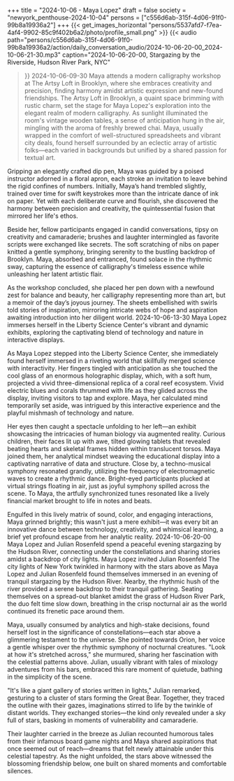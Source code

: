 +++
title = "2024-10-06 - Maya Lopez"
draft = false
society = "newyork_penthouse-2024-10-04"
persons = ["c556d6ab-315f-4d06-91f0-99b8a19936a2"]
+++
{{< get_images_horizontal "persons/5537afd7-f7ea-4af4-9902-85c9f402b6a2/photo/profile_small.png" >}}
{{< audio
    path="persons/c556d6ab-315f-4d06-91f0-99b8a19936a2/action/daily_conversation_audio/2024-10-06-20-00_2024-10-06-21-30.mp3" 
    caption="2024-10-06-20-00, Stargazing by the Riverside, Hudson River Park, NYC"
>}}
2024-10-06-09-30
Maya attends a modern calligraphy workshop at The Artsy Loft in Brooklyn, where she embraces creativity and precision, finding harmony amidst artistic expression and new-found friendships.
The Artsy Loft in Brooklyn, a quaint space brimming with rustic charm, set the stage for Maya Lopez's exploration into the elegant realm of modern calligraphy. As sunlight illuminated the room's vintage wooden tables, a sense of anticipation hung in the air, mingling with the aroma of freshly brewed chai. Maya, usually wrapped in the comfort of well-structured spreadsheets and vibrant city deals, found herself surrounded by an eclectic array of artistic folks—each varied in backgrounds but unified by a shared passion for textual art.

Gripping an elegantly crafted dip pen, Maya was guided by a poised instructor adorned in a floral apron, each stroke an invitation to leave behind the rigid confines of numbers. Initially, Maya’s hand trembled slightly, trained over time for swift keystrokes more than the intricate dance of ink on paper. Yet with each deliberate curve and flourish, she discovered the harmony between precision and creativity, the quintessential fusion that mirrored her life's ethos.

Beside her, fellow participants engaged in candid conversations, tipsy on creativity and camaraderie; brushes and laughter intermingled as favorite scripts were exchanged like secrets. The soft scratching of nibs on paper knitted a gentle symphony, bringing serenity to the bustling backdrop of Brooklyn. Maya, absorbed and entranced, found solace in the rhythmic sway, capturing the essence of calligraphy's timeless essence while unleashing her latent artistic flair.

As the workshop concluded, she placed her pen down with a newfound zest for balance and beauty, her calligraphy representing more than art, but a memoir of the day’s joyous journey. The sheets embellished with swirls told stories of inspiration, mirroring intricate webs of hope and aspiration awaiting introduction into her diligent world.
2024-10-06-13-30
Maya Lopez immerses herself in the Liberty Science Center's vibrant and dynamic exhibits, exploring the captivating blend of technology and nature in interactive displays.

As Maya Lopez stepped into the Liberty Science Center, she immediately found herself immersed in a riveting world that skillfully merged science with interactivity. Her fingers tingled with anticipation as she touched the cool glass of an enormous holographic display, which, with a soft hum, projected a vivid three-dimensional replica of a coral reef ecosystem. Vivid electric blues and corals thrummed with life as they glided across the display, inviting visitors to tap and explore. Maya, her calculated mind temporarily set aside, was intrigued by this interactive experience and the playful mishmash of technology and nature.

Her eyes then caught a spectacle unfolding to her left—an exhibit showcasing the intricacies of human biology via augmented reality. Curious children, their faces lit up with awe, tilted glowing tablets that revealed beating hearts and skeletal frames hidden within translucent torsos. Maya joined them, her analytical mindset weaving the educational display into a captivating narrative of data and structure. Close by, a techno-musical symphony resonated grandly, utilizing the frequency of electromagnetic waves to create a rhythmic dance. Bright-eyed participants plucked at virtual strings floating in air, just as joyful symphony spilled across the scene. To Maya, the artfully synchronized tunes resonated like a lively financial market brought to life in notes and beats. 

Engulfed in this lively matrix of sound, color, and engaging interactions, Maya grinned brightly; this wasn't just a mere exhibit—it was every bit an innovative dance between technology, creativity, and whimsical learning, a brief yet profound escape from her analytic reality.
2024-10-06-20-00
Maya Lopez and Julian Rosenfeld spend a peaceful evening stargazing by the Hudson River, connecting under the constellations and sharing stories amidst a backdrop of city lights.
Maya Lopez invited Julian Rosenfeld
The city lights of New York twinkled in harmony with the stars above as Maya Lopez and Julian Rosenfeld found themselves immersed in an evening of tranquil stargazing by the Hudson River. Nearby, the rhythmic hush of the river provided a serene backdrop to their tranquil gathering. Seating themselves on a spread-out blanket amidst the grass of Hudson River Park, the duo felt time slow down, breathing in the crisp nocturnal air as the world continued its frenetic pace around them.

Maya, usually consumed by analytics and high-stake decisions, found herself lost in the significance of constellations—each star above a glimmering testament to the universe. She pointed towards Orion, her voice a gentle whisper over the rhythmic symphony of nocturnal creatures. "Look at how it's stretched across," she murmured, sharing her fascination with the celestial patterns above. Julian, usually vibrant with tales of mixology adventures from his bars, embraced this rare moment of quietude, bathing in the simplicity of the scene.

"It's like a giant gallery of stories written in lights," Julian remarked, gesturing to a cluster of stars forming the Great Bear. Together, they traced the outline with their gazes, imaginations stirred to life by the twinkle of distant worlds. They exchanged stories—the kind only revealed under a sky full of stars, basking in moments of vulnerability and camaraderie.

Their laughter carried in the breeze as Julian recounted humorous tales from their infamous board game nights and Maya shared aspirations that once seemed out of reach—dreams that felt newly attainable under this celestial tapestry. As the night unfolded, the stars above witnessed the blossoming friendship below, one built on shared moments and comfortable silences.
